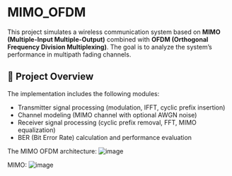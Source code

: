 # MIMO_OFDM

This project simulates a wireless communication system based on **MIMO (Multiple-Input Multiple-Output)** combined with **OFDM (Orthogonal Frequency Division Multiplexing)**. The goal is to analyze the system’s performance in multipath fading channels.

## 📌 Project Overview

The implementation includes the following modules:

- Transmitter signal processing (modulation, IFFT, cyclic prefix insertion)
- Channel modeling (MIMO channel with optional AWGN noise)
- Receiver signal processing (cyclic prefix removal, FFT, MIMO equalization)
- BER (Bit Error Rate) calculation and performance evaluation

The MIMO OFDM architecture:
![image](https://github.com/user-attachments/assets/ae5aaefa-7f91-41d6-bca8-df65f7a7382f)


MIMO:
![image](https://github.com/user-attachments/assets/14988c35-a911-4384-95a3-0965d06af32d)
